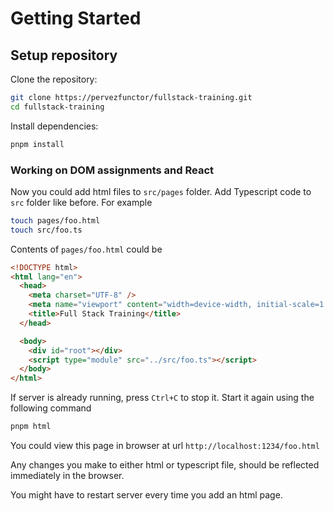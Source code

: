 # Getting Started

## Setup repository

Clone the repository:

```bash
git clone https://pervezfunctor/fullstack-training.git
cd fullstack-training
```

Install dependencies:

```bash
pnpm install
```

### Working on DOM assignments and React

Now you could add html files to `src/pages` folder. Add Typescript code to `src` folder like before. For example

```bash
touch pages/foo.html
touch src/foo.ts
```

Contents of `pages/foo.html` could be

```html
<!DOCTYPE html>
<html lang="en">
  <head>
    <meta charset="UTF-8" />
    <meta name="viewport" content="width=device-width, initial-scale=1.0" />
    <title>Full Stack Training</title>
  </head>

  <body>
    <div id="root"></div>
    <script type="module" src="../src/foo.ts"></script>
  </body>
</html>
```

If server is already running, press `Ctrl+C` to stop it. Start it again using the following command

```bash
pnpm html
```

You could view this page in browser at url `http://localhost:1234/foo.html`

Any changes you make to either html or typescript file, should be reflected immediately in the browser.

You might have to restart server every time you add an html page.
